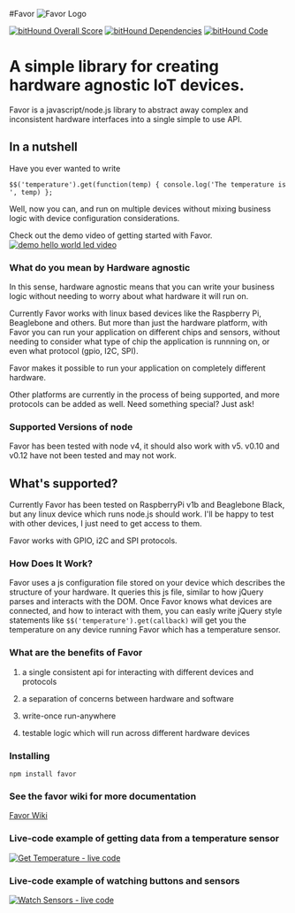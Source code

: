#Favor
![Favor Logo](https://avatars0.githubusercontent.com/u/6392732?v=3&u=f09ed61c17bb341847c81028090c36c5b005aa8b&s=200)

[![bitHound Overall Score](https://www.bithound.io/github/favor/it/badges/score.svg)](https://www.bithound.io/github/favor/it)
[![bitHound Dependencies](https://www.bithound.io/github/favor/it/badges/dependencies.svg)](https://www.bithound.io/github/favor/it/master/dependencies/npm)
[![bitHound Code](https://www.bithound.io/github/favor/it/badges/code.svg)](https://www.bithound.io/github/favor/it)

# A simple library for creating hardware agnostic IoT devices.

Favor is a javascript/node.js library to abstract away complex and inconsistent hardware interfaces into a single simple to use API.

## In a nutshell

Have you ever wanted to write 

`$$('temperature').get(function(temp) { console.log('The temperature is ', temp) };`

Well, now you can, and run on multiple devices without mixing business logic with device configuration considerations.

Check out the demo video of getting started with Favor.
[![demo hello world led video](http://i3.ytimg.com/vi/bHKyFJ41amA/hqdefault.jpg)](https://www.youtube.com/watch?v=bHKyFJ41amA "Getting Started With Favor")

### What do you mean by Hardware agnostic

In this sense, hardware agnostic means that you can write your business logic
without needing to worry about what hardware it will run on. 

Currently Favor works with linux based devices like the Raspberry Pi, Beaglebone
and others. But more than just the hardware platform, with Favor you can run
your application on different chips and sensors, without needing to consider
what type of chip the application is runnning on, or even what protocol (gpio, I2C, SPI).

Favor makes it possible to run your application on completely different hardware.

Other platforms are currently in the process of being supported, and more
protocols can be added as well. Need something special? Just ask!

### Supported Versions of node
Favor has been tested with node v4, it should also work with v5. v0.10 and v0.12 have not been tested and may not work. 

## What's supported?
Currently Favor has been tested on RaspberryPi v1b and Beaglebone Black, 
but any linux device which runs node.js should work. I'll be happy to test with other devices,
I just need to get access to them.
 
Favor works with GPIO, i2C and SPI protocols.

### How Does It Work?

Favor uses a js configuration file stored on your device which describes the structure of your hardware.
It queries this js file, similar to how jQuery parses and interacts with the DOM. 
Once Favor knows what devices are connected, and how to interact with them, 
you can easly write jQuery style statements like `$$('temperature').get(callback)`
 will get you the temperature on any device running Favor which has a temperature sensor. 

### What are the benefits of Favor 
1) a single consistent api for interacting with different devices and protocols

2) a separation of concerns between hardware and software

3) write-once run-anywhere 

4) testable logic which will run across different hardware devices

### Installing

`npm install favor`

### See the favor wiki for more documentation
[Favor Wiki](https://github.com/favor/it/wiki)

### Live-code example of getting data from a temperature sensor

[![Get Temperature - live code](http://i3.ytimg.com/vi/ujHa-I3ZRUM/hqdefault.jpg)](https://www.youtube.com/watch?v=ujHa-I3ZRUM "Get Temperature live-code example")

### Live-code example of watching buttons and sensors
[![Watch Sensors - live code](http://i3.ytimg.com/vi/-TNrHAl5VF0/hqdefault.jps)](https://www.youtube.com/watch?v=-TNrHAl5VF0 "Watch buttons and values live-code example")